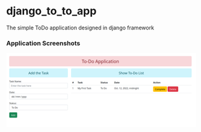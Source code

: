 # django_to_to_app
The simple ToDo application designed in django framework
### Application Screenshots
![Application Screenshot](https://github.com/harish-bhat-m/django_to_to_app/blob/main/Screenshot_20221030_112354.png)
